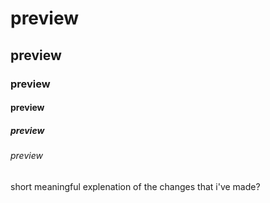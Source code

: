# preview
## preview
### preview
#### preview
##### preview
###### preview

short meaningful explenation of the changes that i've made? 
